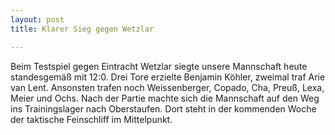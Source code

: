 ```yaml
---
layout: post
title: Klarer Sieg gegen Wetzlar

---
```


Beim Testspiel gegen Eintracht Wetzlar siegte unsere Mannschaft heute standesgemäß mit 12:0. Drei Tore erzielte Benjamin Köhler, zweimal traf Arie van Lent. Ansonsten trafen noch Weissenberger, Copado, Cha, Preuß, Lexa, Meier und Ochs. Nach der Partie machte sich die Mannschaft auf den Weg ins Trainingslager nach Oberstaufen. Dort steht in der kommenden Woche der taktische Feinschliff im Mittelpunkt.


